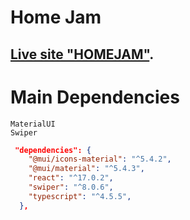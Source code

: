 # Home Jam

## [Live site "HOMEJAM"](https://homejam15.netlify.app/).




# Main Dependencies
    MaterialUI
    Swiper
```json
 "dependencies": {
    "@mui/icons-material": "^5.4.2",
    "@mui/material": "^5.4.3",
    "react": "^17.0.2",
    "swiper": "^8.0.6",
    "typescript": "^4.5.5",
  },
```